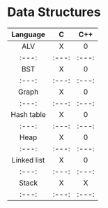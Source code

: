 # Data Structures

| Language | C | C++ |
| :---: | :---: | :---: |
| ALV | X | 0 |
| :---: | :---: | :---: |
| BST | X | 0 |
| :---: | :---: | :---: |
| Graph | X | 0 |
| :---: | :---: | :---: |
| Hash table | X | 0 |
| :---: | :---: | :---: |
| Heap | X | 0 |
| :---: | :---: | :---: |
| Linked list | X | 0 |
| :---: | :---: | :---: |
| Stack | X | X |
| :---: | :---: | :---: |